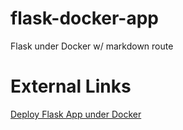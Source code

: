 # flask-docker-app
Flask under Docker w/ markdown route

# External Links

[Deploy Flask App under Docker](https://www.digitalocean.com/community/tutorials/how-to-build-and-deploy-a-flask-application-using-docker-on-ubuntu-18-04)
